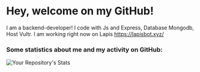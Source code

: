 # Hey, welcome on my GitHub!
I am a backend-developer! I code with Js and Express, Database Mongodb, Host Vultr.
I am working right now on Lapis https://lapisbot.xyz/

### Some statistics about me and my activity on GitHub: 
![Your Repository's Stats](https://github-readme-stats.vercel.app/api?username=Jomo178&show_icons=true&hide_border=True&theme=dark&include_all_commits=True&count_private=True)
